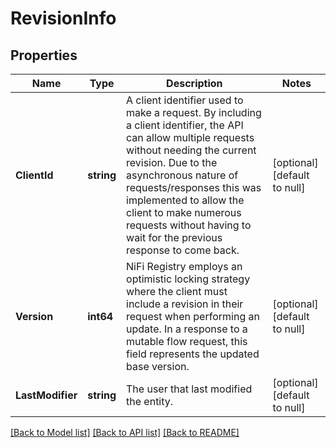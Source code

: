 # RevisionInfo

## Properties
Name | Type | Description | Notes
------------ | ------------- | ------------- | -------------
**ClientId** | **string** | A client identifier used to make a request. By including a client identifier, the API can allow multiple requests without needing the current revision. Due to the asynchronous nature of requests/responses this was implemented to allow the client to make numerous requests without having to wait for the previous response to come back. | [optional] [default to null]
**Version** | **int64** | NiFi Registry employs an optimistic locking strategy where the client must include a revision in their request when performing an update. In a response to a mutable flow request, this field represents the updated base version. | [optional] [default to null]
**LastModifier** | **string** | The user that last modified the entity. | [optional] [default to null]

[[Back to Model list]](../README.md#documentation-for-models) [[Back to API list]](../README.md#documentation-for-api-endpoints) [[Back to README]](../README.md)

